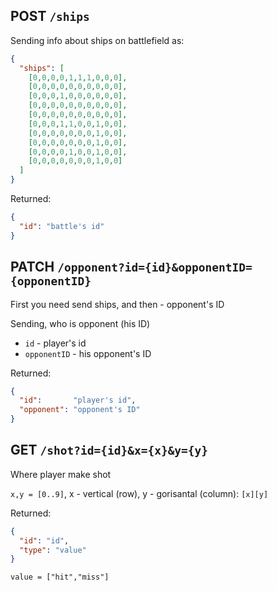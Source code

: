 ## POST `/ships`

Sending info about ships on battlefield as:
```json
{
  "ships": [
    [0,0,0,0,1,1,1,0,0,0],
    [0,0,0,0,0,0,0,0,0,0],
    [0,0,0,1,0,0,0,0,0,0],
    [0,0,0,0,0,0,0,0,0,0],
    [0,0,0,0,0,0,0,0,0,0],
    [0,0,0,1,1,0,0,1,0,0],
    [0,0,0,0,0,0,0,1,0,0],
    [0,0,0,0,0,0,0,1,0,0],
    [0,0,0,0,1,0,0,1,0,0],
    [0,0,0,0,0,0,0,1,0,0]
  ]
}
```
Returned:
```json
{
  "id": "battle's id"
}
```

## PATCH `/opponent?id={id}&opponentID={opponentID}`

First you need send ships, and then - opponent's ID

Sending, who is opponent (his ID)
- `id` - player's id
- `opponentID` - his opponent's ID

Returned:
```json
{
  "id":       "player's id",
  "opponent": "opponent's ID"
}
```

## GET `/shot?id={id}&x={x}&y={y}`
Where player make shot

`x,y = [0..9]`, x - vertical (row), y - gorisantal (column): `[x][y]`

Returned:
```json
{
  "id": "id",
  "type": "value"
}
```
`value = ["hit","miss"]`
